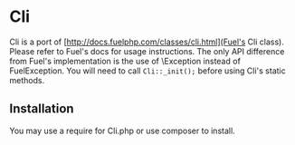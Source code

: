 # Cli

Cli is a port of [http://docs.fuelphp.com/classes/cli.html](Fuel's Cli class).
Please refer to Fuel's docs for usage instructions. The only API difference from Fuel's
implementation is the use of \Exception instead of FuelException. You will need to call
`Cli::_init();` before using Cli's static methods.

## Installation

You may use a require for Cli.php or use composer to install.
